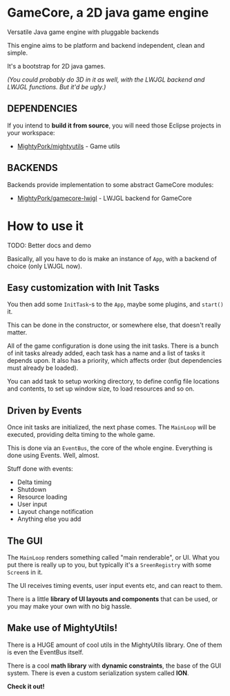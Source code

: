 GameCore, a 2D java game engine
===============================

Versatile Java game engine with pluggable backends

This engine aims to be platform and backend independent, clean and simple.

It's a bootstrap for 2D java games.

*(You could probably do 3D in it as well, with the LWJGL backend and LWJGL functions. But it'd be ugly.)*


DEPENDENCIES
------------

If you intend to **build it from source**, you will need those Eclipse projects in your workspace:

- [MightyPork/mightyutils](https://github.com/MightyPork/mightyutils) - Game utils



BACKENDS
--------

Backends provide implementation to some abstract GameCore modules:

- [MightyPork/gamecore-lwjgl](https://github.com/MightyPork/gamecore-lwjgl) - LWJGL backend for GameCore



How to use it
=============

TODO: Better docs and demo

Basically, all you have to do is make an instance of `App`, with a backend of choice (only LWJGL now).


Easy customization with Init Tasks
----------------------------------

You then add some `InitTask`-s to the `App`, maybe some plugins, and `start()` it.

This can be done in the constructor, or somewhere else, that doesn't really matter.

All of the game configuration is done using the init tasks. There is a bunch of init tasks already added, each task has a name and a list of tasks it depends upon. It also has a priority, which affects order (but dependencies must already be loaded).

You can add task to setup working directory, to define config file locations and contents, to set up window size, to load resources and so on.


Driven by Events
----------------

Once init tasks are initialized, the next phase comes. The `MainLoop` will be executed, providing delta timing to the whole game.

This is done via an `EventBus`, the core of the whole engine. Everything is done using Events. Well, almost.

Stuff done with events:

- Delta timing
- Shutdown
- Resource loading
- User input
- Layout change notification
- Anything else you add


The GUI
-------

The `MainLoop` renders something called "main renderable", or UI. What you put there is really up to you, but typically it's a `SreenRegistry` with some `Screen`s in it.

The UI receives timing events, user input events etc, and can react to them.

There is a little **library of UI layouts and components** that can be used, or you may make your own with no big hassle.


Make use of MightyUtils!
------------------------

There is a HUGE amount of cool utils in the MightyUtils library. One of them is even the EventBus itself.

There is a cool **math library** with **dynamic constraints**, the base of the GUI system.
There is even a custom serialization system called **ION**.

**Check it out!**


